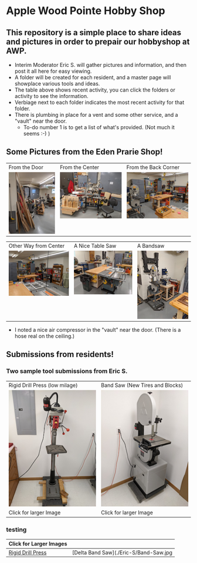 #  Apple Wood Pointe Hobby Shop

## This repository is a simple place to share ideas and pictures in order to prepair our hobbyshop at AWP.

- Interim Moderator Eric S. will gather pictures and information, and then post it all here for easy viewing.
- A folder will be created for each resident, and a master page will showplace various tools and ideas.
- The table above shows recent activity, you can click the folders or activity to see the information.
- Verbiage next to each folder indicates the most recent activity for that folder.
- There is plumbing in place for a vent and some other service, and a "vault" near the door.
  - To-do number 1 is to get a list of what's provided.  (Not much it seems :-)  )


## Some Pictures from the Eden Prarie Shop!


<table>
  <tr>
    <td>From the Door</td>
     <td>From the Center</td>
     <td>From the Back Corner</td>
  </tr>
  <tr>
    <td valign="top"><img src="./Other-Shops/Thumbnails/EP-Shop-1-T.jpg"></td>
    <td valign="top"><img src="./Other-Shops/Thumbnails/Ep-Shop-2-T.jpg"></td>
    <td valign="top"><img src="./Other-Shops/Thumbnails/EP-Shop-3-T.jpg"></td>
  </tr>
 </table>

<table>
  <tr>
    <td>Other Way from Center</td>
     <td>A Nice Table Saw</td>
     <td>A Bandsaw</td>
  </tr>
  <tr>
    <td valign="top"><img src="./Other-Shops/Thumbnails/EP-Shop-4-T.jpg"></td>
    <td valign="top"><img src="./Other-Shops/Thumbnails/EP-Shop-5-T.jpg"></td>
    <td valign="top"><img src="./Other-Shops/Thumbnails/EP-Shop-6-T.jpg"></td>
  </tr>
 </table>



- I noted a nice air compressor in the "vault" near the door.  (There is a hose real on the ceiling.)


## Submissions from residents!

### Two sample tool submissions from Eric S.
<table>
  <tr>
    <td>Rigid Drill Press (low milage)</td>
    <td>Band Saw (New Tires and Blocks)</td>
  </tr>
  <tr>
    <td valign="top"><img src="./Eric-S/Thumbnails/Drill-Press-T.jpg"></td>
    <td valign="top"><img src="./Eric-S/Thumbnails/Band-Saw-T.jpg"></td>
  </tr>
 <tr>
    <td 
    <a href="./Eric-S/Drill-Press.jpg">Click for larger Image </a>
    </td>
    <td
    <a href="./Eric-S/Band-Saw.jpg"> Click for larger Image </a>
    </td>
  </tr>
 </table>
 
 ### testing
 
 |  Click for Larger Images  | |
 | :---  | :--- |
 | [Rigid Drill Press](./Eric-S/Drill-Press.jpg) | [Delta Band Saw](./Eric-S/Band-Saw.jpg
 
